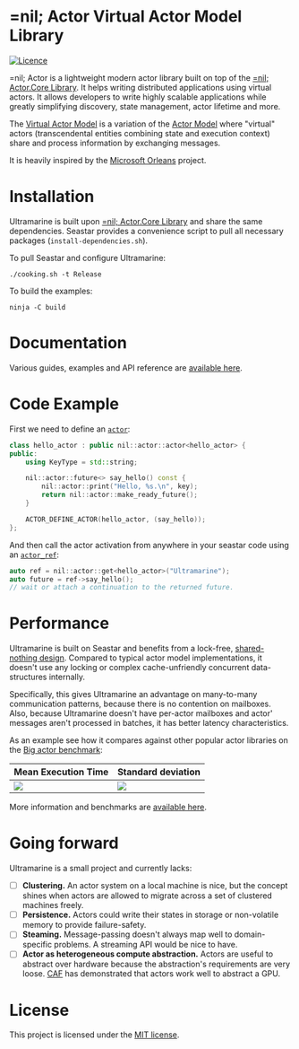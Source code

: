 # =nil; Actor Virtual Actor Model Library

[![Licence](https://img.shields.io/github/license/HippoBaro/ultramarine.svg?color=%23120a8f&style=for-the-badge)](https://github.com/nilfoundation/actor-cluster/blob/master/LICENSE)

=nil; Actor is a lightweight modern actor library built on top of
the [=nil; Actor.Core Library](https://github.com/nilfoundation/actor-core). It helps writing distributed applications
using virtual actors. It allows developers to write highly scalable applications while greatly simplifying discovery,
state management, actor lifetime and more.

The [Virtual Actor Model](http://research.microsoft.com/apps/pubs/default.aspx?id=210931) is a variation of
the [Actor Model](https://en.wikipedia.org/wiki/Actor_model) where "virtual" actors (transcendental entities combining
state and execution context) share and process information by exchanging messages.

It is heavily inspired by the [Microsoft Orleans](https://dotnet.github.io/orleans/Documentation/index.html) project.

# Installation

Ultramarine is built upon [=nil; Actor.Core Library](https://github.com/nilfoundation/actor-core) and share the same
dependencies. Seastar provides a convenience script to pull all necessary packages (`install-dependencies.sh`).

To pull Seastar and configure Ultramarine:

```
./cooking.sh -t Release
```

To build the examples:

```
ninja -C build
```

# Documentation

Various guides, examples and API reference are [available here](https://hippobaro.github.io/ultramarine/).

# Code Example

First we need to define an [`actor`](https://hippobaro.github.io/ultramarine/api/doc_ultramarine__actor/):

```cpp
class hello_actor : public nil::actor::actor<hello_actor> {
public:
    using KeyType = std::string;

    nil::actor::future<> say_hello() const {
        nil::actor::print("Hello, %s.\n", key);
        return nil::actor::make_ready_future();
    }

    ACTOR_DEFINE_ACTOR(hello_actor, (say_hello));
};
```

And then call the actor activation from anywhere in your seastar code using
an [`actor_ref`](https://hippobaro.github.io/ultramarine/api/doc_ultramarine__actor_ref#standardese-ultramarine__actor_ref-Actor-):

```cpp
auto ref = nil::actor::get<hello_actor>("Ultramarine");
auto future = ref->say_hello();
// wait or attach a continuation to the returned future.
```

# Performance

Ultramarine is built on Seastar and benefits from a
lock-free, [shared-nothing design](http://seastar.io/shared-nothing/). Compared to typical actor model implementations,
it doesn't use any locking or complex cache-unfriendly concurrent data-structures internally.

Specifically, this gives Ultramarine an advantage on many-to-many communication patterns, because there is no contention
on mailboxes. Also, because Ultramarine doesn't have per-actor mailboxes and actor' messages aren't processed in
batches, it has better latency characteristics.

As an example see how it compares against other popular actor libraries on
the [Big actor benchmark](http://release.softlab.ntua.gr/bencherl/files/erlang01-aronis.pdf):

Mean Execution Time        | Standard deviation
---------------------------|--------------------
![](https://hippobaro.github.io/ultramarine/assets/big_met.png)    | ![](https://hippobaro.github.io/ultramarine/assets/big_std.png)

More information and benchmarks are [available here](https://hippobaro.github.io/ultramarine/benchmarks).

# Going forward

Ultramarine is a small project and currently lacks:

- [ ] **Clustering.** An actor system on a local machine is nice, but the concept shines when actors are allowed to
  migrate across a set of clustered machines freely.
- [ ] **Persistence.** Actors could write their states in storage or non-volatile memory to provide failure-safety.
- [ ] **Steaming.** Message-passing doesn't always map well to domain-specific problems. A streaming API would be nice
  to have.
- [ ] **Actor as heterogeneous compute abstraction.** Actors are useful to abstract over hardware because the
  abstraction's requirements are very loose. [CAF](https://actor-framework.org/) has demonstrated that actors work well
  to abstract a GPU.

# License

This project is licensed under the [MIT license](https://github.com/HippoBaro/ultramarine/blob/master/LICENSE).
